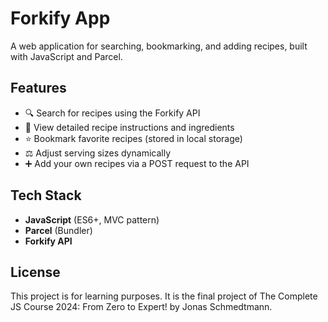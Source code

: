# Forkify App

A web application for searching, bookmarking, and adding recipes, built with JavaScript and Parcel.

## Features

- 🔍 Search for recipes using the Forkify API
- 📖 View detailed recipe instructions and ingredients
- ⭐ Bookmark favorite recipes (stored in local storage)
- ⚖️ Adjust serving sizes dynamically
- ➕ Add your own recipes via a POST request to the API

## Tech Stack

- **JavaScript** (ES6+, MVC pattern)
- **Parcel** (Bundler)
- **Forkify API**

## License

This project is for learning purposes.
It is the final project of The Complete JS Course 2024: From Zero to Expert! by Jonas Schmedtmann.

